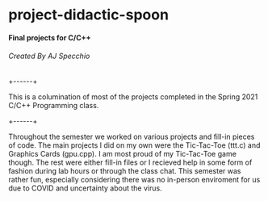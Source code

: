 # project-didactic-spoon
#### Final projects for C/C++
###### Created By AJ Specchio

+------+

This is a columination of most of the projects completed in the Spring 2021 C/C++ Programming class.

+------+

Throughout the semester we worked on various projects and fill-in pieces of code. The main projects I did on my own were the Tic-Tac-Toe (ttt.c) and Graphics Cards (gpu.cpp). I am most proud of my Tic-Tac-Toe game though. The rest were either fill-in files or I recieved help in some form of fashion during lab hours or through the class chat. This semester was rather fun, especially considering there was no in-person enviroment for us due to COVID and uncertainty about the virus.
